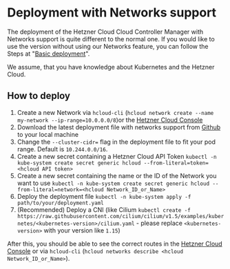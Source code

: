 # Deployment with Networks support

The deployment of the Hetzner Cloud Cloud Controller Manager with Networks support is quite different to the normal one. If you would like to use the version without using our Networks feature, you can follow the Steps at "[Basic deployment](README.md#deployment)".

We assume, that you have knowledge about Kubernetes and the Hetzner Cloud.

## How to deploy
 1. Create a new Network via `hcloud-cli` (`hcloud network create --name my-network --ip-range=10.0.0.0/8`)or the [Hetzner Cloud Console](https://console.hetzner.cloud)
 2. Download the latest deployment file with networks support from [Github](https://github.com/hetznercloud/hcloud-cloud-controller-manager/tree/master/deploy) to your local machine
 3. Change the `--cluster-cidr=` flag in the deployment file to fit your pod range. Default is `10.244.0.0/16`.
 4. Create a new secret containing a Hetzner Cloud API Token `kubectl -n kube-system create secret generic hcloud --from-literal=token=<hcloud API token>`
 5. Create a new secret containing the name or the ID of the Network you want to use `kubectl -n kube-system create secret generic hcloud --from-literal=network=<hcloud Network_ID_or_Name>`
 6. Deploy the deployment file `kubectl -n kube-system apply -f path/to/your/deployment.yaml`
 7. (Recommended) Deploy a CNI (like Cilium `kubectl create -f https://raw.githubusercontent.com/cilium/cilium/v1.5/examples/kubernetes/<kubernetes-version>/cilium.yaml` - please replace `<kubernetes-version>` with your version like `1.15`)
 
After this, you should be able to see the correct routes in the [Hetzner Cloud Console](https://console.hetzner.cloud) or via `hcloud-cli` (`hcloud networks describe <hcloud Network_ID_or_Name>`).